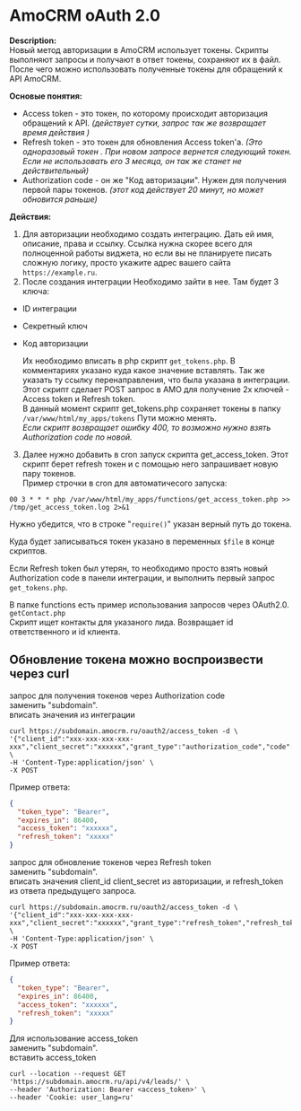 # AmoCRM oAuth 2.0

**Description:**  
Новый метод авторизации в AmoCRM использует токены. Скрипты выполняют запросы и получают
в ответ токены, сохраняют их в файл. После чего можно использовать полученные токены для
обращений к API AmoCRM.  

**Основые понятия:**
* Access token - это токен, по которому происходит авторизация обращений к API.
*(действует сутки, запрос так же возвращает время действия )*
* Refresh token - это токен для обновления Access token'а. 
*(Это одноразовый токен . При новом запросе вернется следующий токен.
Если не использовать его 3 месяца, он так же станет не действительный)*
* Authorization code - он же "Код авторизации". Нужен для получения первой пары токенов. 
*(этот код действует 20 минут, но может обновится раньше)*
 
**Действия:**
1. Для авторизации необходимо создать интеграцию. Дать ей имя, описание, права и ссылку.
Ссылка нужна скорее всего для полноценной работы виджета, но если вы не планируете писать 
сложную логику, просто укажите адрес вашего сайта `https://example.ru`.  
2. После создания интеграции Необходимо зайти в нее. Там будет 3 ключа:
- ID интеграции
- Секретный ключ
- Код авторизации  

  Их необходимо вписать в php скрипт `get_tokens.php`. В комментариях указано куда какое значение вставлять.
Так же указать ту ссылку перенаправления, что была указана в интеграции.
Этот скрипт сделает POST запрос в АМО для получение 2х ключей - Access token и Refresh token.  
В данный момент скрипт get_tokens.php сохраняет токены в папку `/var/www/html/my_apps/tokens` Пути можно менять.  
*Если скрипт возвращает ошибку 400, то возможно нужно взять Authorization code по новой.*

3. Далее нужно добавить в cron запуск скрипта get_access_token. Этот скрипт берет refresh токен и с помощью него
запрашивает новую пару токенов.  
Пример строчки в cron для автоматичесого запуска:
```
00 3 * * * php /var/www/html/my_apps/functions/get_access_token.php >> /tmp/get_access_token.log 2>&1
```


Нужно убедится, что в строке "`require()`" указан верный путь до токена.  

Куда будет записываться токен указано в переменных `$file` в конце скриптов.  

Если Refresh token был утерян, то необходимо просто взять новый Authorization code в панели интеграции,
и выполнить первый запрос `get_tokens.php`.  

В папке functions есть пример использования запросов через OAuth2.0. `getContact.php`  
Скрипт ищет контакты для указаного лида. Возвращает id ответственного и id клиента.

## Обновление токена можно воспроизвести через curl
 запрос для получения токенов через Authorization code  
 заменить "subdomain".  
 вписать значения из интеграции
```shell script
curl https://subdomain.amocrm.ru/oauth2/access_token -d \
'{"client_id":"xxx-xxx-xxx-xxx-xxx","client_secret":"xxxxxx","grant_type":"authorization_code","code":"xxxxxxxx","redirect_uri":"https://test.test/"}' \
-H 'Content-Type:application/json' \
-X POST
```
Пример ответа:
```json
{
  "token_type": "Bearer",
  "expires_in": 86400,
  "access_token": "xxxxxx",
  "refresh_token": "xxxxx"
}
```
запрос для обновление токенов через Refresh token  
заменить "subdomain".  
вписать значения client_id client_secret из авторизации, и refresh_token из ответа предыдущего запроса.
```shell script
curl https://subdomain.amocrm.ru/oauth2/access_token -d \
'{"client_id":"xxx-xxx-xxx-xxx-xxx","client_secret":"xxxxxx","grant_type":"refresh_token","refresh_token":"xxxxxxxx","redirect_uri":"https://test.test/"}' \
-H 'Content-Type:application/json' \
-X POST
```
Пример ответа:
```json
{
  "token_type": "Bearer",
  "expires_in": 86400,
  "access_token": "xxxxxx",
  "refresh_token": "xxxxx"
}
```
Для использование access_token   
заменить "subdomain".  
вставить access_token
```shell script
curl --location --request GET 'https://subdomain.amocrm.ru/api/v4/leads/' \
--header 'Authorization: Bearer <access_token>' \
--header 'Cookie: user_lang=ru'
```